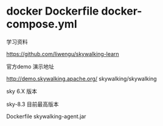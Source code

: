 # docker Dockerfile docker-compose.yml 

学习资料


https://github.com/liwengu/skywalking-learn


官方demo 演示地址


http://demo.skywalking.apache.org/
skywalking/skywalking


sky 6.X 版本


sky-8.3
    目前最高版本

Dockerfile skywalking-agent.jar